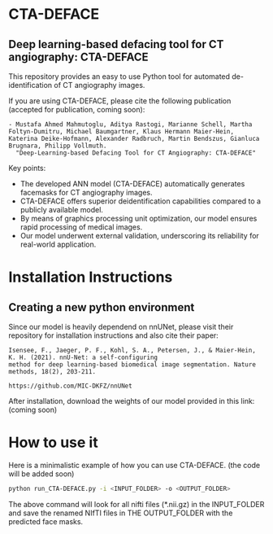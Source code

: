 # CTA-DEFACE

## Deep learning-based defacing tool for CT angiography: CTA-DEFACE


This repository provides an easy to use Python tool for automated de-identification of CT angiography images. 

If you are using CTA-DEFACE, please cite the following publication (accepted for publication, coming soon): 

```shell
- Mustafa Ahmed Mahmutoglu, Aditya Rastogi, Marianne Schell, Martha Foltyn-Dumitru, Michael Baumgartner, Klaus Hermann Maier-Hein, Katerina Deike-Hofmann, Alexander Radbruch, Martin Bendszus, Gianluca Brugnara, Philipp Vollmuth. 
  "Deep-Learning-based Defacing Tool for CT Angiography: CTA-DEFACE" 

```

Key points:
*	The developed ANN model (CTA-DEFACE) automatically generates facemasks for CT angiography images. 
*	CTA-DEFACE offers superior deidentification capabilities compared to a publicly available model.
*	By means of graphics processing unit optimization, our model ensures rapid processing of medical images.
*	Our model underwent external validation, underscoring its reliability for real-world application.



# Installation Instructions 

## Creating a new python environment

Since our model is heavily dependend on nnUNet, please visit their repository for installation instructions and also cite their paper:

```shell
Isensee, F., Jaeger, P. F., Kohl, S. A., Petersen, J., & Maier-Hein, K. H. (2021). nnU-Net: a self-configuring 
method for deep learning-based biomedical image segmentation. Nature methods, 18(2), 203-211.

https://github.com/MIC-DKFZ/nnUNet
```
After installation, download the weights of our model provided in this link: (coming soon)


# How to use it 


Here is a minimalistic example of how you can use CTA-DEFACE. (the code will be added soon)

```bash
python run_CTA-DEFACE.py -i <INPUT_FOLDER> -o <OUTPUT_FOLDER>
```

The above command will look for all nifti files (*.nii.gz) in the INPUT_FOLDER and save the renamed NIfTI files in THE OUTPUT_FOLDER with the predicted face masks. 


 
 
